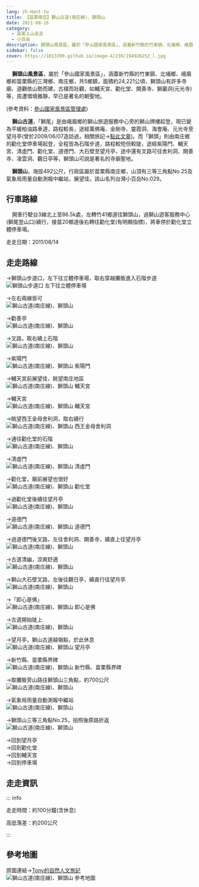 ```yaml
---
lang: zh-Hant-tw
title: 【苗栗南庄】獅山古道(南庄線)、獅頭山
date: 2011-08-16
category: 
  - 苗栗上山走走
  - 小百岳
description: 獅頭山風景區，屬於「參山國家風景區」，涵蓋新竹縣的竹東鎮、北埔鄉、峨眉鄉和苗栗縣的三灣鄉、南庄鄉，共5鄉鎮，面積約24,221公頃，獅頭山有許多寺廟、道觀依山勢而建，古樸而壯觀，如輔天宮、勸化堂、開善寺、獅巖洞(元光寺)等，周遭環境雅靜，早已是著名的朝聖地。
sidebar: false
cover: https://1013399.github.io/image-4/239/194926252_l.jpg
---
```


    **獅頭山風景區**，屬於「參山國家風景區」，涵蓋新竹縣的竹東鎮、北埔鄉、峨眉鄉和苗栗縣的三灣鄉、南庄鄉，共5鄉鎮，面積約24,221公頃，獅頭山有許多寺廟、道觀依山勢而建，古樸而壯觀，如輔天宮、勸化堂、開善寺、獅巖洞(元光寺)等，周遭環境雅靜，早已是著名的朝聖地。

(參考資料：[參山國家風景區管理處](http://www.trimt-nsa.gov.tw/cht/unit_04_1.aspx))  

<!-- more -->

    **獅山古道**，「獅尾」是由峨眉鄉的獅山旅遊服務中心旁的獅山牌樓起登，現已變為平緩柏油路車道，路程較長，途經萬佛庵、金剛寺、靈霞洞、海會庵、元光寺至望月亭(曾於2009/06/07造訪過，相關旅記→[點此文章](http://blog.xuite.net/shiun101/1013399/24669799))。而「獅頭」則由南庄鄉的勸化堂停車場起登，全程皆為石階步道，路程較短但較陡，途經紫陽門、輔天宮、清虛門、勸化堂、道德門、大石壁至望月亭，途中還有叉路可往舍利洞、開善寺、凌雲洞、觀日亭等，獅頭山可說是著名的寺廟聖地。  

    **獅頭山**，海拔492公尺，行政區屬於苗栗縣南庄鄉，山頂有三等三角點No.25及氣象局雨量自動測報中繼站，展望佳。該山名列台灣小百岳No.029。

## 行車路線
    開車行駛台3線北上至86.5k處，左轉竹41鄉道往獅頭山，過獅山遊客服務中心(獅尾登山口)續行，接苗20鄉道後右轉往勸化堂(有明顯指標)，將車停於勸化堂立體停車場。

走走日期：2011/08/14

## 走走路線
→獅頭山步道口，左下往立體停車場，取右穿越攤販進入石階步道  
![獅頭山步道口 左下往立體停車場](https://1013399.github.io/image-4/239/194926209_l.jpg)

→左右兩線皆可  
![獅山古道(南庄線)、獅頭山](https://1013399.github.io/image-4/239/194926212_l.jpg)

→勸善亭  
![獅山古道(南庄線)、獅頭山](https://1013399.github.io/image-4/239/194926214_l.jpg)

→叉路，取右續上石階  
![獅山古道(南庄線)、獅頭山](https://1013399.github.io/image-4/239/194926216_l.jpg)

→紫陽門  
![獅山古道(南庄線)、獅頭山 紫陽門](https://1013399.github.io/image-4/239/194926218_l.jpg)

→輔天宮前展望佳，眺望南庄地區  
![獅山古道(南庄線)、獅頭山 輔天宮](https://1013399.github.io/image-4/239/194926221_l.jpg)

→輔天宮  
![獅山古道(南庄線)、獅頭山 輔天宮](https://1013399.github.io/image-4/239/194926223_l.jpg)

→眺望西王金母舍利洞，取右續行  
![獅山古道(南庄線)、獅頭山 西王金母舍利洞](https://1013399.github.io/image-4/239/194926229_l.jpg)

→通往勸化堂的石階  
![獅山古道(南庄線)、獅頭山](https://1013399.github.io/image-4/239/194926234_l.jpg)

→清虛門  
![獅山古道(南庄線)、獅頭山 清虛門](https://1013399.github.io/image-4/239/194926239_l.jpg)

→勸化堂，廟前展望也很好  
![獅山古道(南庄線)、獅頭山 勸化堂](https://1013399.github.io/image-4/239/194926242_l.jpg)

→過勸化堂後續往望月亭  
![獅山古道(南庄線)、獅頭山](https://1013399.github.io/image-4/239/194926243_l.jpg)

→道德門  
![獅山古道(南庄線)、獅頭山 道德門](https://1013399.github.io/image-4/239/194926245_l.jpg)

→過道德門後叉路，左往舍利洞、開善寺，續直上往望月亭  
![獅山古道(南庄線)、獅頭山](https://1013399.github.io/image-4/239/194926247_l.jpg)

→古道清幽，涼爽舒適  
![獅山古道(南庄線)、獅頭山](https://1013399.github.io/image-4/239/194926249_l.jpg)

→獅山大石壁叉路，左後往觀日亭，續直行往望月亭  
![獅山古道(南庄線)、獅頭山](https://1013399.github.io/image-4/239/194926251_l.jpg)

→「即心是佛」  
![獅山古道(南庄線)、獅頭山 即心是佛](https://1013399.github.io/image-4/239/194926252_l.jpg)

→古道開始陡上  
![獅山古道(南庄線)、獅頭山](https://1013399.github.io/image-4/239/194926254_l.jpg)

→望月亭，獅山古道越嶺點，於此休息  
![獅山古道(南庄線)、獅頭山 望月亭](https://1013399.github.io/image-4/239/194926255_l.jpg)

→新竹縣、苗栗縣界碑  
![獅山古道(南庄線)、獅頭山 新竹縣、苗栗縣界碑](https://1013399.github.io/image-4/239/194926257_l.jpg)

→取攤販旁山路往獅頭山三角點，約700公尺  
![獅山古道(南庄線)、獅頭山](https://1013399.github.io/image-4/239/194926258_l.jpg)

→氣象局雨量自動測報中繼站  
![獅山古道(南庄線)、獅頭山](https://1013399.github.io/image-4/239/194926260_l.jpg)

→獅頭山三等三角點No.25，拍照後原路折返  
![獅山古道(南庄線)、獅頭山](https://1013399.github.io/image-4/239/194926204_l.jpg)

→回到望月亭  
→回到勸化堂  
→回到輔天宮  
→回到停車場

## 走走資訊

::: info

走走時間：約100分鐘(含休息)

高低落差：約200公尺

:::

## 參考地圖
原圖連結→[Tony的自然人文旅記](http://www.tonyhuang39.com/tony0456/tony0456.html)  
![獅山古道(南庄線)、獅頭山 參考地圖](https://1013399.github.io/image-4/239/194926301_l.jpg)